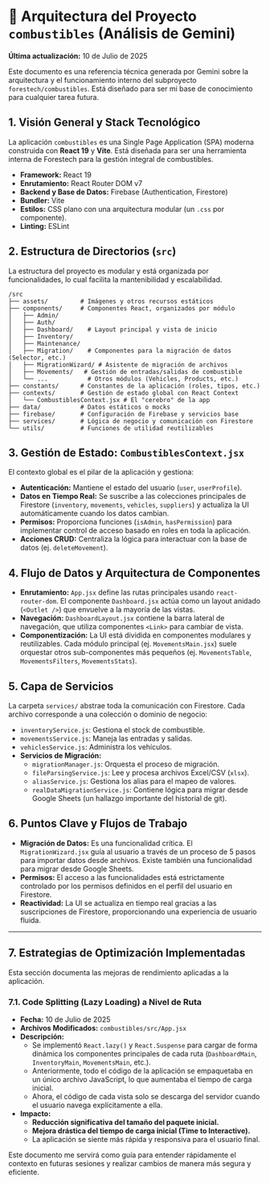 # 🧠 Arquitectura del Proyecto `combustibles` (Análisis de Gemini)

**Última actualización:** 10 de Julio de 2025

Este documento es una referencia técnica generada por Gemini sobre la arquitectura y el funcionamiento interno del subproyecto `forestech/combustibles`. Está diseñado para ser mi base de conocimiento para cualquier tarea futura.

## 1. Visión General y Stack Tecnológico

La aplicación `combustibles` es una Single Page Application (SPA) moderna construida con **React 19** y **Vite**. Está diseñada para ser una herramienta interna de Forestech para la gestión integral de combustibles.

- **Framework:** React 19
- **Enrutamiento:** React Router DOM v7
- **Backend y Base de Datos:** Firebase (Authentication, Firestore)
- **Bundler:** Vite
- **Estilos:** CSS plano con una arquitectura modular (un `.css` por componente).
- **Linting:** ESLint

## 2. Estructura de Directorios (`src`)

La estructura del proyecto es modular y está organizada por funcionalidades, lo cual facilita la mantenibilidad y escalabilidad.

```
/src
├── assets/         # Imágenes y otros recursos estáticos
├── components/     # Componentes React, organizados por módulo
│   ├── Admin/
│   ├── Auth/
│   ├── Dashboard/    # Layout principal y vista de inicio
│   ├── Inventory/
│   ├── Maintenance/
│   ├── Migration/    # Componentes para la migración de datos (Selector, etc.)
│   ├── MigrationWizard/ # Asistente de migración de archivos
│   ├── Movements/   # Gestión de entradas/salidas de combustible
│   └── ...           # Otros módulos (Vehicles, Products, etc.)
├── constants/      # Constantes de la aplicación (roles, tipos, etc.)
├── contexts/       # Gestión de estado global con React Context
│   └── CombustiblesContext.jsx # El "cerebro" de la app
├── data/           # Datos estáticos o mocks
├── firebase/       # Configuración de Firebase y servicios base
├── services/       # Lógica de negocio y comunicación con Firestore
└── utils/          # Funciones de utilidad reutilizables
```

## 3. Gestión de Estado: `CombustiblesContext.jsx`

El contexto global es el pilar de la aplicación y gestiona:

- **Autenticación:** Mantiene el estado del usuario (`user`, `userProfile`).
- **Datos en Tiempo Real:** Se suscribe a las colecciones principales de Firestore (`inventory`, `movements`, `vehicles`, `suppliers`) y actualiza la UI automáticamente cuando los datos cambian.
- **Permisos:** Proporciona funciones (`isAdmin`, `hasPermission`) para implementar control de acceso basado en roles en toda la aplicación.
- **Acciones CRUD:** Centraliza la lógica para interactuar con la base de datos (ej. `deleteMovement`).

## 4. Flujo de Datos y Arquitectura de Componentes

- **Enrutamiento:** `App.jsx` define las rutas principales usando `react-router-dom`. El componente `Dashboard.jsx` actúa como un layout anidado (`<Outlet />`) que envuelve a la mayoría de las vistas.
- **Navegación:** `DashboardLayout.jsx` contiene la barra lateral de navegación, que utiliza componentes `<Link>` para cambiar de vista.
- **Componentización:** La UI está dividida en componentes modulares y reutilizables. Cada módulo principal (ej. `MovementsMain.jsx`) suele orquestar otros sub-componentes más pequeños (ej. `MovementsTable`, `MovementsFilters`, `MovementsStats`).

## 5. Capa de Servicios

La carpeta `services/` abstrae toda la comunicación con Firestore. Cada archivo corresponde a una colección o dominio de negocio:

- `inventoryService.js`: Gestiona el stock de combustible.
- `movementsService.js`: Maneja las entradas y salidas.
- `vehiclesService.js`: Administra los vehículos.
- **Servicios de Migración:**
    - `migrationManager.js`: Orquesta el proceso de migración.
    - `fileParsingService.js`: Lee y procesa archivos Excel/CSV (`xlsx`).
    - `aliasService.js`: Gestiona los alias para el mapeo de valores.
    - `realDataMigrationService.js`: Contiene lógica para migrar desde Google Sheets (un hallazgo importante del historial de git).

## 6. Puntos Clave y Flujos de Trabajo

- **Migración de Datos:** Es una funcionalidad crítica. El `MigrationWizard.jsx` guía al usuario a través de un proceso de 5 pasos para importar datos desde archivos. Existe también una funcionalidad para migrar desde Google Sheets.
- **Permisos:** El acceso a las funcionalidades está estrictamente controlado por los permisos definidos en el perfil del usuario en Firestore.
- **Reactividad:** La UI se actualiza en tiempo real gracias a las suscripciones de Firestore, proporcionando una experiencia de usuario fluida.

---

## 7. Estrategias de Optimización Implementadas

Esta sección documenta las mejoras de rendimiento aplicadas a la aplicación.

### 7.1. Code Splitting (Lazy Loading) a Nivel de Ruta

- **Fecha:** 10 de Julio de 2025
- **Archivos Modificados:** `combustibles/src/App.jsx`
- **Descripción:**
  - Se implementó `React.lazy()` y `React.Suspense` para cargar de forma dinámica los componentes principales de cada ruta (`DashboardMain`, `InventoryMain`, `MovementsMain`, etc.).
  - Anteriormente, todo el código de la aplicación se empaquetaba en un único archivo JavaScript, lo que aumentaba el tiempo de carga inicial.
  - Ahora, el código de cada vista solo se descarga del servidor cuando el usuario navega explícitamente a ella.
- **Impacto:**
  - **Reducción significativa del tamaño del paquete inicial.**
  - **Mejora drástica del tiempo de carga inicial (Time to Interactive).**
  - La aplicación se siente más rápida y responsiva para el usuario final.

Este documento me servirá como guía para entender rápidamente el contexto en futuras sesiones y realizar cambios de manera más segura y eficiente.